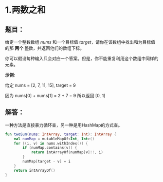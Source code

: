 # 1.两数之和

## 题目：

给定一个整数数组 *nums* 和一个目标值 *target*，请你在该数组中找出和为目标值的那 **两个** 整数，并返回他们的数组下标。

你可以假设每种输入只会对应一个答案。但是，你不能重复利用这个数组中同样的元素。

**示例:**

给定 nums = [2, 7, 11, 15], target = 9

因为 nums[0] + nums[1] = 2 + 7 = 9
所以返回 [0, 1]

## 解答：

一种方法是直接暴力循环查，另一种是用HashMap的方式查。

```kotlin
fun twoSum(nums: IntArray, target: Int): IntArray {
	val numMap = mutableMapOf<Int, Int>()
	for ((i, v) in nums.withIndex()) {
		if (numMap.contains(v)) {
			return intArrayOf(numMap[v]!!, i)
		}
		numMap[target - v] = i
	}
	return intArrayOf()
}
```




